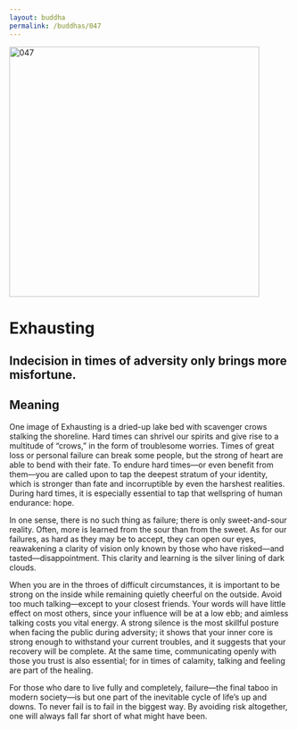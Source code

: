 ```yaml
---
layout: buddha
permalink: /buddhas/047
---
```


<div class="uk-text-center">
<img src="{{"/assets/img/buddhas/buddha-047.jpg" | relative_url}}" alt="047"  width="448" height="448"></div>

# Exhausting

## Indecision in times of adversity only brings more misfortune. 

## Meaning

One image of Exhausting is a dried-up lake bed with scavenger crows stalking the shoreline. Hard times can shrivel our spirits and give rise to a multitude of “crows,” in the form of troublesome worries. Times of great loss or personal failure can break some people, but the strong of heart are able to bend with their fate. To endure hard times—or even benefit from them—you are called upon to tap the deepest stratum of your identity, which is stronger than fate and incorruptible by even the harshest realities. During hard times, it is especially essential to tap that wellspring of human endurance: hope.

In one sense, there is no such thing as failure; there is only sweet-and-sour reality. Often, more is learned from the sour than from the sweet. As for our failures, as hard as they may be to accept, they can open our eyes, reawakening a clarity of vision only known by those who have risked—and tasted—disappointment. This clarity and learning is the silver lining of dark clouds.

When you are in the throes of difficult circumstances, it is important to be strong on the inside while remaining quietly cheerful on the outside. Avoid too much talking—except to your closest friends. Your words will have little effect on most others, since your influence will be at a low ebb; and aimless talking costs you vital energy. A strong silence is the most skillful posture when facing the public during adversity; it shows that your inner core is strong enough to withstand your current troubles, and it suggests that your recovery will be complete. At the same time, communicating openly with those you trust is also essential; for in times of calamity, talking and feeling are part of the healing.

For those who dare to live fully and completely, failure—the final taboo in modern society—is but one part of the inevitable cycle of life’s up and downs. To never fail is to fail in the biggest way. By avoiding risk altogether, one will always fall far short of what might have been.
